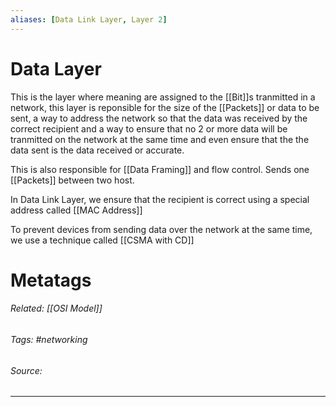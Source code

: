 ```yaml
---
aliases: [Data Link Layer, Layer 2]
---
```

# Data Layer
This is the layer where meaning are assigned to the [[Bit]]s tranmitted in a network, this layer is reponsible for the size of the [[Packets]] or data to be sent, a way to address the network so that the data was received by the correct recipient and a way to ensure that no 2 or more data will be tranmitted on the network at the same time and even ensure that the the data sent is the data received or accurate.

This is also responsible for [[Data Framing]] and flow control. Sends one [[Packets]] between two host. 

In Data Link Layer, we ensure that the recipient is correct using a special address called [[MAC Address]]

To prevent devices from sending data over the network at the same time, we use a technique called [[CSMA with CD]]  










# Metatags
###### Related: [[OSI Model]]
###### Tags: #networking 
###### Source: 

---
